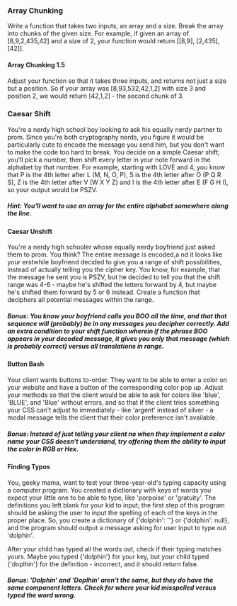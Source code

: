 ### Array Chunking
Write a function that takes two inputs, an array and a size. Break the array into chunks of the given size. For example, if given an array of [8,9,2,435,42] and a size of 2, your function would return [[8,9], [2,435], [42]]. 
#### Array Chunking 1.5 
Adjust your function so that it takes three inputs, and returns not just a size but a position. So if your array was [8,93,532,42,1,2] with size 3 and position 2, we would return [42,1,2] - the second chunk of 3.

### Caesar Shift
You're a nerdy high school boy looking to ask his equally nerdy partner to prom. Since you're both cryptography nerds, you figure it would be particularly cute to encode the message you send him, but you don't want to make the code too hard to break. You decide on a simple Caesar shift; you'll pick a number, then shift every letter in your note forward in the alphabet by that number. For example, starting with LOVE and 4, you know that P is the 4th letter after L (M, N, O, P), S is the 4th letter after O (P Q R S), Z is the 4th letter after V (W X Y Z) and I is the 4th letter after E (F G H I), so your output would be PSZV.
##### Hint: You'll want to use an array for the entire alphabet somewhere along the line.

#### Caesar Unshift
You're a nerdy high schooler whose equally nerdy boyfriend just asked them to prom. You think? The entire message is encoded,a nd it looks like your erstwhile boyfriend decided to give you a range of shift possibilities, instead of actually telling you the cipher key. You know, for example, that the message he sent you is PSZV, but he decided to tell you that the shift range was 4-6 - maybe he's shifted the letters forward by  4, but maybe he's shifted them forward by 5 or 6 instead. Create a function that deciphers all potential messages within the range.
##### Bonus: You know your boyfriend calls you BOO all the time, and that that sequence will (probably) be in any messages you decipher correctly. Add an extra condition to your shift function wherein if the phrase BOO appears in your decoded message, it gives you only that message (which is probably correct) versus all translations in range.

#### Button Bash
Your client wants buttons to-order. They want to be able to enter a color on your website and have a button of the corresponding color pop up. Adjust your methods so that the client would be able to ask for colors like 'blue', 'BLUE', and 'Blue' without errors, and so that if the client tries something your CSS can't adjust to immediately - like 'argent' instead of silver - a modal message tells the client that their color preference isn't available.
##### Bonus: Instead of just telling your client no when they implement a color name your CSS doesn't understand, try offering them the ability to input the color in RGB or Hex. 

#### Finding Typos
You, geeky mama, want to test your three-year-old's typing capacity using a computer program. You created a dictionary with keys of words you expect your little one to be able to type, like 'porpoise' or 'gratuity'. The definitions you left blank for your kid to input; the first step of this program should be asking the user to input the spelling of each of the keys in the proper place. So, you create a dictionary of {'dolphin': ''} or {'dolphin': null}, and the program should output a message asking for user input to type out 'dolphin'. 

After your child has typed all the words out, check if their typing matches yours. Maybe you typed {'dolphin'} for your key, but your child typed {'doplhin'} for the definition - incorrect, and it should return false.
##### Bonus: 'Dolphin' and 'Doplhin' aren't the same, but they do have the same component letters. Check for where your kid misspelled versus typed the word wrong.
